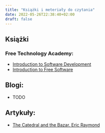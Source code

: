 ```yaml
---
title: "Książki i meteriały do czytania"
date: 2022-05-26T22:38:40+02:00
draft: false
---
```


## Książki
### Free Technology Academy:
* [Introduction to Software Development](/books/IntroductionToSoftwareDevelopment.pdf)
* [Introduction to Free Software](/books/IntroductionToFreeSoftware.pdf)

## Blogi:
* TODO

## Artykuły:
* [The Catedral and the Bazar. Eric Raymond](/books/TheCathedralAndTheBazar.pdf)

